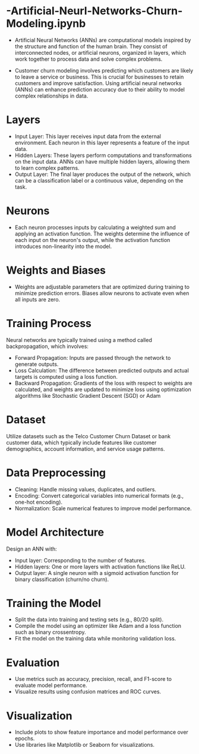 # -Artificial-Neurl-Networks-Churn-Modeling.ipynb

* Artificial Neural Networks (ANNs) are computational models inspired by the structure and function of the human brain. They consist of interconnected nodes, or artificial neurons, organized in layers, which work together to process data and solve complex problems.

* Customer churn modeling involves predicting which customers are likely to leave a service or business. This is crucial for businesses to retain customers and improve satisfaction. Using artificial neural networks (ANNs) can enhance prediction accuracy due to their ability to model complex relationships in data.

# Layers
* Input Layer: This layer receives input data from the external environment. Each neuron in this layer represents a feature of the input data.
* Hidden Layers: These layers perform computations and transformations on the input data. ANNs can have multiple hidden layers, allowing them to learn complex patterns.
* Output Layer: The final layer produces the output of the network, which can be a classification label or a continuous value, depending on the task.

# Neurons
* Each neuron processes inputs by calculating a weighted sum and applying an activation function. The weights determine the influence of each input on the neuron's output, 
  while the activation function introduces non-linearity into the model.

# Weights and Biases
* Weights are adjustable parameters that are optimized during training to minimize prediction errors. Biases allow neurons to activate even when all inputs are zero.

# Training Process
  Neural networks are typically trained using a method called backpropagation, which involves:
* Forward Propagation: Inputs are passed through the network to generate outputs.
* Loss Calculation: The difference between predicted outputs and actual targets is computed using a loss function.
* Backward Propagation: Gradients of the loss with respect to weights are calculated, and weights are updated to minimize loss using optimization algorithms like Stochastic 
  Gradient Descent (SGD) or Adam

# Dataset
Utilize datasets such as the Telco Customer Churn Dataset or bank customer data, which typically include features like customer demographics, account information, and service usage patterns.

# Data Preprocessing
* Cleaning: Handle missing values, duplicates, and outliers.
* Encoding: Convert categorical variables into numerical formats (e.g., one-hot encoding).
* Normalization: Scale numerical features to improve model performance.

# Model Architecture
Design an ANN with:
* Input layer: Corresponding to the number of features.
* Hidden layers: One or more layers with activation functions like ReLU.
* Output layer: A single neuron with a sigmoid activation function for binary classification (churn/no churn).

# Training the Model
* Split the data into training and testing sets (e.g., 80/20 split).
* Compile the model using an optimizer like Adam and a loss function such as binary crossentropy.
* Fit the model on the training data while monitoring validation loss.

# Evaluation
* Use metrics such as accuracy, precision, recall, and F1-score to evaluate model performance.
* Visualize results using confusion matrices and ROC curves.

# Visualization
* Include plots to show feature importance and model performance over epochs.
* Use libraries like Matplotlib or Seaborn for visualizations.
